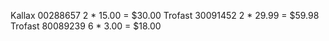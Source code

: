 Kallax	00288657	2 * 15.00 = $30.00
Trofast	30091452	2 * 29.99 = $59.98
Trofast	80089239	6 *  3.00 = $18.00
